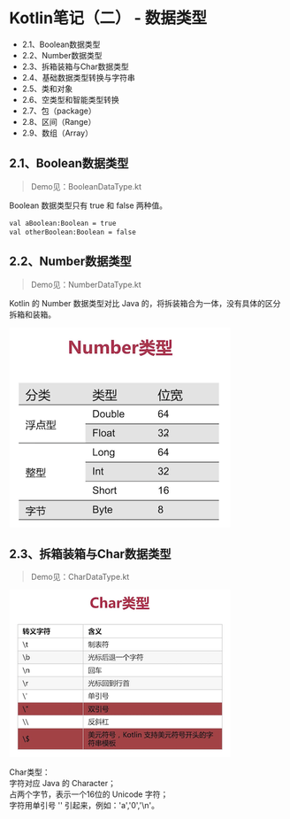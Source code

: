 # Kotlin笔记（二） - 数据类型

* 2.1、Boolean数据类型
* 2.2、Number数据类型
* 2.3、拆箱装箱与Char数据类型
* 2.4、基础数据类型转换与字符串
* 2.5、类和对象
* 2.6、空类型和智能类型转换
* 2.7、包（package）
* 2.8、区间（Range）
* 2.9、数组（Array）

## 2.1、Boolean数据类型
> Demo见：BooleanDataType.kt

Boolean 数据类型只有 true 和 false 两种值。
```
val aBoolean:Boolean = true
val otherBoolean:Boolean = false
```

## 2.2、Number数据类型
> Demo见：NumberDataType.kt

Kotlin 的 Number 数据类型对比 Java 的，将拆装箱合为一体，没有具体的区分拆箱和装箱。

![Number数据类型](img_number_type.png)

## 2.3、拆箱装箱与Char数据类型
> Demo见：CharDataType.kt

![Char数据类型 - 转义字符](img_char_type.png)

Char类型：</br>
字符对应 Java 的 Character；</br>
占两个字节，表示一个16位的 Unicode 字符；</br>
字符用单引号 '' 引起来，例如：'a','0','\n'。</br>

  

